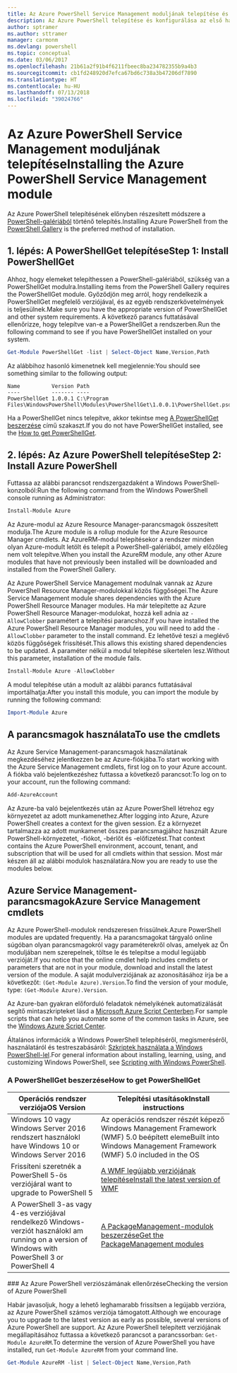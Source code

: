 ```yaml
---
title: Az Azure PowerShell Service Management moduljának telepítése és konfigurálása | Microsoft Docs
description: Az Azure PowerShell telepítése és konfigurálása az első használathoz.
author: sptramer
ms.author: sttramer
manager: carmonm
ms.devlang: powershell
ms.topic: conceptual
ms.date: 03/06/2017
ms.openlocfilehash: 21b61a2f91b4f6211fbeec8ba234782355b9a4b3
ms.sourcegitcommit: cb1fd248920d7efca67bd6c738a3b47206df7890
ms.translationtype: HT
ms.contentlocale: hu-HU
ms.lasthandoff: 07/13/2018
ms.locfileid: "39024766"
---
```

# <a name="installing-the-azure-powershell-service-management-module"></a><span data-ttu-id="aad8c-103">Az Azure PowerShell Service Management moduljának telepítése</span><span class="sxs-lookup"><span data-stu-id="aad8c-103">Installing the Azure PowerShell Service Management module</span></span>

<span data-ttu-id="aad8c-104">Az Azure PowerShell telepítésének előnyben részesített módszere a [PowerShell-galériából](https://www.powershellgallery.com/) történő telepítés.</span><span class="sxs-lookup"><span data-stu-id="aad8c-104">Installing Azure PowerShell from the [PowerShell Gallery](https://www.powershellgallery.com/) is the preferred method of installation.</span></span>

## <a name="step-1-install-powershellget"></a><span data-ttu-id="aad8c-105">1. lépés: A PowerShellGet telepítése</span><span class="sxs-lookup"><span data-stu-id="aad8c-105">Step 1: Install PowerShellGet</span></span>

<span data-ttu-id="aad8c-106">Ahhoz, hogy elemeket telepíthessen a PowerShell-galériából, szükség van a PowerShellGet modulra.</span><span class="sxs-lookup"><span data-stu-id="aad8c-106">Installing items from the PowerShell Gallery requires the PowerShellGet module.</span></span> <span data-ttu-id="aad8c-107">Győződjön meg arról, hogy rendelkezik a PowerShellGet megfelelő verziójával, és az egyéb rendszerkövetelmények is teljesülnek.</span><span class="sxs-lookup"><span data-stu-id="aad8c-107">Make sure you have the appropriate version of PowerShellGet and other system requirements.</span></span> <span data-ttu-id="aad8c-108">A következő parancs futtatásával ellenőrizze, hogy telepítve van-e a PowerShellGet a rendszerben.</span><span class="sxs-lookup"><span data-stu-id="aad8c-108">Run the following command to see if you have PowerShellGet installed on your system.</span></span>

```powershell
Get-Module PowerShellGet -list | Select-Object Name,Version,Path
```

<span data-ttu-id="aad8c-109">Az alábbihoz hasonló kimenetnek kell megjelennie:</span><span class="sxs-lookup"><span data-stu-id="aad8c-109">You should see something similar to the following output:</span></span>

```output
Name          Version Path
----          ------- ----
PowerShellGet 1.0.0.1 C:\Program Files\WindowsPowerShell\Modules\PowerShellGet\1.0.0.1\PowerShellGet.psd1
```

<span data-ttu-id="aad8c-110">Ha a PowerShellGet nincs telepítve, akkor tekintse meg [A PowerShellGet beszerzése](#how-to-get-powershellget) című szakaszt.</span><span class="sxs-lookup"><span data-stu-id="aad8c-110">If you do not have PowerShellGet installed, see the [How to get PowerShellGet](#how-to-get-powershellget).</span></span>

## <a name="step-2-install-azure-powershell"></a><span data-ttu-id="aad8c-111">2. lépés: Az Azure PowerShell telepítése</span><span class="sxs-lookup"><span data-stu-id="aad8c-111">Step 2: Install Azure PowerShell</span></span>

<span data-ttu-id="aad8c-112">Futtassa az alábbi parancsot rendszergazdaként a Windows PowerShell-konzolból:</span><span class="sxs-lookup"><span data-stu-id="aad8c-112">Run the following command from the Windows PowerShell console running as Administrator:</span></span>

```powershell
Install-Module Azure
```

<span data-ttu-id="aad8c-113">Az Azure-modul az Azure Resource Manager-parancsmagok összesített modulja.</span><span class="sxs-lookup"><span data-stu-id="aad8c-113">The Azure module is a rollup module for the Azure Resource Manager cmdlets.</span></span> <span data-ttu-id="aad8c-114">Az AzureRM-modul telepítésekor a rendszer minden olyan Azure-modult letölt és telepít a PowerShell-galériából, amely előzőleg nem volt telepítve.</span><span class="sxs-lookup"><span data-stu-id="aad8c-114">When you install the AzureRM module, any other Azure modules that have not previously been installed will be downloaded and installed from the PowerShell Gallery.</span></span>

<span data-ttu-id="aad8c-115">Az Azure PowerShell Service Management modulnak vannak az Azure PowerShell Resource Manager-modulokkal közös függőségei.</span><span class="sxs-lookup"><span data-stu-id="aad8c-115">The Azure Service Management module shares dependencies with the Azure PowerShell Resource Manager modules.</span></span> <span data-ttu-id="aad8c-116">Ha már telepítette az Azure PowerShell Resource Manager-modulokat, hozzá kell adnia az `-AllowClobber` paramétert a telepítési parancshoz.</span><span class="sxs-lookup"><span data-stu-id="aad8c-116">If you have installed the Azure PowerShell Resource Manager modules, you will need to add the `-AllowClobber` parameter to the install command.</span></span> <span data-ttu-id="aad8c-117">Ez lehetővé teszi a meglévő közös függőségek frissítését.</span><span class="sxs-lookup"><span data-stu-id="aad8c-117">This allows this existing shared dependencies to be updated.</span></span> <span data-ttu-id="aad8c-118">A paraméter nélkül a modul telepítése sikertelen lesz.</span><span class="sxs-lookup"><span data-stu-id="aad8c-118">Without this parameter, installation of the module fails.</span></span>

```powershell
Install-Module Azure -AllowClobber
```

<span data-ttu-id="aad8c-119">A modul telepítése után a modult az alábbi parancs futtatásával importálhatja:</span><span class="sxs-lookup"><span data-stu-id="aad8c-119">After you install this module, you can import the module by running the following command:</span></span>

```powershell
Import-Module Azure
```

## <a name="to-use-the-cmdlets"></a><span data-ttu-id="aad8c-120">A parancsmagok használata</span><span class="sxs-lookup"><span data-stu-id="aad8c-120">To use the cmdlets</span></span>

<span data-ttu-id="aad8c-121">Az Azure Service Management-parancsmagok használatának megkezdéséhez jelentkezzen be az Azure-fiókjába.</span><span class="sxs-lookup"><span data-stu-id="aad8c-121">To start working with the Azure Service Management cmdlets, first log on to your Azure account.</span></span> <span data-ttu-id="aad8c-122">A fiókba való bejelentkezéshez futtassa a következő parancsot:</span><span class="sxs-lookup"><span data-stu-id="aad8c-122">To log on to your account, run the following command:</span></span>

```powershell
Add-AzureAccount
```

<span data-ttu-id="aad8c-123">Az Azure-ba való bejelentkezés után az Azure PowerShell létrehoz egy környezetet az adott munkamenethez.</span><span class="sxs-lookup"><span data-stu-id="aad8c-123">After logging into Azure, Azure PowerShell creates a context for the given session.</span></span> <span data-ttu-id="aad8c-124">Ez a környezet tartalmazza az adott munkamenet összes parancsmagjához használt Azure PowerShell-környezetet, -fiókot, -bérlőt és -előfizetést.</span><span class="sxs-lookup"><span data-stu-id="aad8c-124">That context contains the Azure PowerShell environment, account, tenant, and subscription that will be used for all cmdlets within that session.</span></span> <span data-ttu-id="aad8c-125">Most már készen áll az alábbi modulok használatára.</span><span class="sxs-lookup"><span data-stu-id="aad8c-125">Now you are ready to use the modules below.</span></span>

## <a name="azure-service-management-cmdlets"></a><span data-ttu-id="aad8c-126">Azure Service Management-parancsmagok</span><span class="sxs-lookup"><span data-stu-id="aad8c-126">Azure Service Management cmdlets</span></span>

<span data-ttu-id="aad8c-127">Az Azure PowerShell-modulok rendszeresen frissülnek.</span><span class="sxs-lookup"><span data-stu-id="aad8c-127">Azure PowerShell modules are updated frequently.</span></span> <span data-ttu-id="aad8c-128">Ha a parancsmagokat tárgyaló online súgóban olyan parancsmagokról vagy paraméterekről olvas, amelyek az Ön moduljában nem szerepelnek, töltse le és telepítse a modul legújabb verzióját.</span><span class="sxs-lookup"><span data-stu-id="aad8c-128">If you notice that the online cmdlet help includes cmdlets or parameters that are not in your module, download and install the latest version of the module.</span></span> <span data-ttu-id="aad8c-129">A saját modulverziójának az azonosításához írja be a következőt: `(Get-Module Azure).Version`.</span><span class="sxs-lookup"><span data-stu-id="aad8c-129">To find the version of your module, type: `(Get-Module Azure).Version`.</span></span>

<span data-ttu-id="aad8c-130">Az Azure-ban gyakran előforduló feladatok némelyikének automatizálását segítő mintaszkripteket lásd a [Microsoft Azure Script Centerben](http://www.windowsazure.com/documentation/scripts/).</span><span class="sxs-lookup"><span data-stu-id="aad8c-130">For sample scripts that can help you automate some of the common tasks in Azure, see the [Windows Azure Script Center](http://www.windowsazure.com/documentation/scripts/).</span></span>

<span data-ttu-id="aad8c-131">Általános információk a Windows PowerShell telepítéséről, megismeréséről, használatáról és testreszabásáról: [Szkriptek használata a Windows PowerShell-lel](http://go.microsoft.com/fwlink/p/?linkid=320210).</span><span class="sxs-lookup"><span data-stu-id="aad8c-131">For general information about installing, learning, using, and customizing Windows PowerShell, see [Scripting with Windows PowerShell](http://go.microsoft.com/fwlink/p/?linkid=320210).</span></span>

### <a name="how-to-get-powershellget"></a><span data-ttu-id="aad8c-132">A PowerShellGet beszerzése</span><span class="sxs-lookup"><span data-stu-id="aad8c-132">How to get PowerShellGet</span></span>

|<span data-ttu-id="aad8c-133">Operációs rendszer verziója</span><span class="sxs-lookup"><span data-stu-id="aad8c-133">OS Version</span></span>|<span data-ttu-id="aad8c-134">Telepítési utasítások</span><span class="sxs-lookup"><span data-stu-id="aad8c-134">Install instructions</span></span>|
|---|---|
|<span data-ttu-id="aad8c-135">Windows 10 vagy Windows Server 2016 rendszert használok</span><span class="sxs-lookup"><span data-stu-id="aad8c-135">I have Windows 10 or Windows Server 2016</span></span>|<span data-ttu-id="aad8c-136">Az operációs rendszer részét képező Windows Management Framework (WMF) 5.0 beépített eleme</span><span class="sxs-lookup"><span data-stu-id="aad8c-136">Built into Windows Management Framework (WMF) 5.0 included in the OS</span></span>|
|<span data-ttu-id="aad8c-137">Frissíteni szeretnék a PowerShell 5-ös verziójára</span><span class="sxs-lookup"><span data-stu-id="aad8c-137">I want to upgrade to PowerShell 5</span></span>|[<span data-ttu-id="aad8c-138">A WMF legújabb verziójának telepítése</span><span class="sxs-lookup"><span data-stu-id="aad8c-138">Install the latest version of WMF</span></span>](https://www.microsoft.com/en-us/download/details.aspx?id=54616)|
|<span data-ttu-id="aad8c-139">A PowerShell 3-as vagy 4-es verziójával rendelkező Windows-verziót használok</span><span class="sxs-lookup"><span data-stu-id="aad8c-139">I am running on a version of Windows with PowerShell 3 or PowerShell 4</span></span>|[<span data-ttu-id="aad8c-140">A PackageManagement-modulok beszerzése</span><span class="sxs-lookup"><span data-stu-id="aad8c-140">Get the PackageManagement modules</span></span>](http://go.microsoft.com/fwlink/?LinkID=746217)|

<div id="helpmechoose"/>
### <span data-ttu-id="aad8c-141">Az Azure PowerShell verziószámának ellenőrzése</span><span class="sxs-lookup"><span data-stu-id="aad8c-141">Checking the version of Azure PowerShell</span></span>

<span data-ttu-id="aad8c-142">Habár javasoljuk, hogy a lehető leghamarabb frissítsen a legújabb verzióra, az Azure PowerShell számos verziója támogatott.</span><span class="sxs-lookup"><span data-stu-id="aad8c-142">Although we encourage you to upgrade to the latest version as early as possible, several versions of Azure PowerShell are support.</span></span> <span data-ttu-id="aad8c-143">Az Azure PowerShell telepített verziójának megállapításához futtassa a következő parancsot a parancssorban: `Get-Module AzureRM`.</span><span class="sxs-lookup"><span data-stu-id="aad8c-143">To determine the version of Azure PowerShell you have installed, run `Get-Module AzureRM` from your command line.</span></span>

```powershell
Get-Module AzureRM -list | Select-Object Name,Version,Path
```
